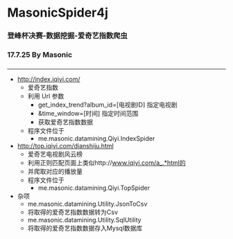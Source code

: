# MasonicSpider4j
### 登峰杯决赛-数据挖掘-爱奇艺指数爬虫
### 17.7.25 By Masonic
### 

------

- http://index.iqiyi.com/ 
	- 爱奇艺指数
	- 利用 Url 参数
		- get_index_trend?album_id=[电视剧ID] 指定电视剧
		- &time_window=[时间] 指定时间范围
		- 获取爱奇艺指数数据
	- 程序文件位于 
		- me.masonic.datamining.Qiyi.IndexSpider
- http://top.iqiyi.com/dianshiju.html
	- 爱奇艺电视剧风云榜
	- 利用正则匹配页面上类似http://www.iqiyi.com/a_.*html的
	- 并爬取对应的播放量
	- 程序文件位于 
		- me.masonic.datamining.Qiyi.TopSpider
- 杂项
	- me.masonic.datamining.Utility.JsonToCsv
	- 将取得的爱奇艺指数数据转为Csv
	- me.masonic.datamining.Utility.SqlUtility
	- 将取得的爱奇艺指数数据存入Mysql数据库

